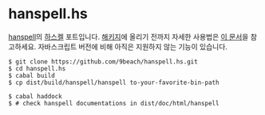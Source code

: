 # hanspell.hs

[hanspell](https://github.com/9beach/hanspell)의 [하스켈](https://www.haskell.org/) 
포트입니다. [해키지](https://hackage.haskell.org/)에 올리기 전까지 자세한 사용법은 
[이 문서](https://github.com/9beach/hanspell/blob/master/README.md)을 참고하세요. 
자바스크립트 버전에 비해 아직은 지원하지 않는 기능이 있습니다. 

```
$ git clone https://github.com/9beach/hanspell.hs.git
$ cd hanspell.hs
$ cabal build
$ cp dist/build/hanspell/hanspell to-your-favorite-bin-path
```

```
$ cabal haddock
$ # check hanspell documentations in dist/doc/html/hanspell
```
